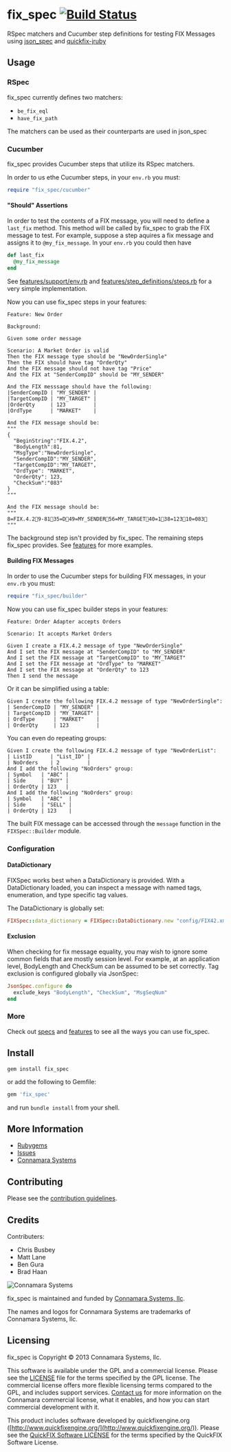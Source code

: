 fix\_spec [![Build Status](https://travis-ci.org/connamara/fix_spec.png)](https://travis-ci.org/connamara/fix_spec)
=========

RSpec matchers and Cucumber step definitions for testing FIX Messages using [json_spec](https://github.com/collectiveidea/json_spec) and [quickfix-jruby](https://github.com/connamara/quickfix-jruby)

Usage
-----

### RSpec

fix\_spec currently defines two matchers:

* ```be_fix_eql```
* ```have_fix_path```

The matchers can be used as their counterparts are used in json\_spec

### Cucumber

fix_spec provides Cucumber steps that utilize its RSpec matchers.

In order to us ethe Cucumber steps, in your `env.rb` you must:

```ruby
require "fix_spec/cucumber"
```

#### "Should" Assertions

In order to test the contents of a FIX message, you will need to define a `last_fix` method.  This method will be called by fix_spec to grab the FIX message to test. For example, suppose a step aquires a fix message and assigns it to `@my_fix_message`.  In your `env.rb` you could then have

```ruby
def last_fix
  @my_fix_message
end
```

See [features/support/env.rb](features/support/env.rb) and [features/step_definitions/steps.rb](features/step_definitions/steps.rb) for a very simple implementation.

Now you can use fix_spec steps in your features:

```cucumber
Feature: New Order

Background:

Given some order message

Scenario: A Market Order is valid
Then the FIX message type should be "NewOrderSingle"
Then the FIX should have tag "OrderQty"
And the FIX message should not have tag "Price"
And the FIX at "SenderCompID" should be "MY_SENDER"

And the FIX messsage should have the following:
|SenderCompID | "MY_SENDER" |
|TargetCompID | "MY_TARGET" |
|OrderQty     | 123         |
|OrdType      | "MARKET"    |

And the FIX message should be:
"""
{
  "BeginString":"FIX.4.2",
  "BodyLength":81,
  "MsgType":"NewOrderSingle",
  "SenderCompID":"MY_SENDER",
  "TargetCompID":"MY_TARGET",
  "OrdType": "MARKET",
  "OrderQty": 123,
  "CheckSum":"083"
}
"""

And the FIX message should be:
"""
8=FIX.4.29-8135=D49=MY_SENDER56=MY_TARGET40=138=12310=083
"""
```

The background step isn't provided by fix_spec.  The remaining steps fix_spec provides. See [features](features/) for more examples.


#### Building FIX Messages

In order to use the Cucumber steps for building FIX messages, in your `env.rb` you must:

```ruby
require "fix_spec/builder"
```
Now you can use fix_spec builder steps in your features:

```cucumber
Feature: Order Adapter accepts Orders

Scenario: It accepts Market Orders

Given I create a FIX.4.2 message of type "NewOrderSingle" 
And I set the FIX message at "SenderCompID" to "MY_SENDER"
And I set the FIX message at "TargetCompID" to "MY_TARGET"
And I set the FIX message at "OrdType" to "MARKET"
And I set the FIX message at "OrderQty" to 123
Then I send the message
```

Or it can be simplified using a table:

```cucumber
Given I create the following FIX.4.2 message of type "NewOrderSingle":
| SenderCompID | "MY_SENDER" |
| TargetCompID | "MY_TARGET" |
| OrdType      | "MARKET"    |
| OrderQty     | 123         |
```

You can even do repeating groups:

```cucumber
Given I create the following FIX.4.2 message of type "NewOrderList":
| ListID      | "List_ID" |
| NoOrders    | 2         |
And I add the following "NoOrders" group:
| Symbol   | "ABC" |
| Side     | "BUY" |
| OrderQty | 123   |
And I add the following "NoOrders" group:
| Symbol   | "ABC"  |
| Side     | "SELL" |
| OrderQty | 123    |
```

The built FIX message can be accessed through the `message` function in the ```FIXSpec::Builder``` module.

### Configuration

#### DataDictionary

FIXSpec works best when a DataDictionary is provided.  With a DataDictionary loaded, you can inspect a message with named tags, enumeration, and type specific tag values.

The DataDictionary is globally set:

```ruby
FIXSpec::data_dictionary = FIXSpec::DataDictionary.new "config/FIX42.xml"
```

#### Exclusion

When checking for fix message equality, you may wish to ignore some common fields that are mostly session level.  For example, at an application level, BodyLength and CheckSum can be assumed to be set correctly. Tag exclusion is configured globally via JsonSpec:

```ruby
JsonSpec.configure do
  exclude_keys "BodyLength", "CheckSum", "MsgSeqNum"
end
```

### More

Check out [specs](spec/) and [features](features/) to see all the ways you can use fix_spec.

Install
-------

```shell
gem install fix_spec
```

or add the following to Gemfile:
```ruby
gem 'fix_spec'
```
and run `bundle install` from your shell.

More Information
----------------

* [Rubygems](https://rubygems.org/gems/fix_spec)
* [Issues](https://github.com/connamara/fix_spec/issues)
* [Connamara Systems](http://connamara.com)

Contributing
------------

Please see the [contribution guidelines](CONTRIBUTION_GUIDELINES.md).

Credits
-------

Contributers:

* Chris Busbey
* Matt Lane
* Ben Gura
* Brad Haan

![Connamara Systems](http://www.connamara.com/images/home-connamara-logo-lg.png)

fix_spec is maintained and funded by [Connamara Systems, llc](http://connamara.com).

The names and logos for Connamara Systems are trademarks of Connamara Systems, llc.

Licensing
---------

fix_spec is Copyright © 2013 Connamara Systems, llc. 

This software is available under the GPL and a commercial license.  Please see the [LICENSE](LICENSE.txt) file for the terms specified by the GPL license.  The commercial license offers more flexible licensing terms compared to the GPL, and includes support services.  [Contact us](mailto:info@connamara.com) for more information on the Connamara commercial license, what it enables, and how you can start commercial development with it.

This product includes software developed by quickfixengine.org ([http://www.quickfixengine.org/](http://www.quickfixengine.org/)). Please see the [QuickFIX Software LICENSE](QUICKFIX_LICENSE.txt) for the terms specified by the QuickFIX Software License.
